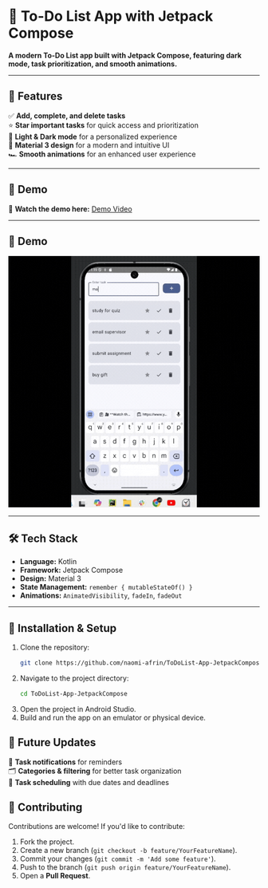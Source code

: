 # 📌 To-Do List App with Jetpack Compose  
**A modern To-Do List app built with Jetpack Compose, featuring dark mode, task prioritization, and smooth animations.**  

---

## 🚀 Features  
✅ **Add, complete, and delete tasks**  
⭐ **Star important tasks** for quick access and prioritization  
🌙 **Light & Dark mode** for a personalized experience  
🎨 **Material 3 design** for a modern and intuitive UI  
🏎️ **Smooth animations** for an enhanced user experience  

---

## 📸 Demo  
🎥 **Watch the demo here:** [Demo Video](https://www.youtube.com/shorts/0tH_J1QeP04)

---

## 📸 Demo  
![Demo GIF](https://github.com/naomi-afrin/ToDoList-App-JetpackCompose/blob/main/to-do-list.gif)

---

## 🛠️ Tech Stack  
- **Language:** Kotlin  
- **Framework:** Jetpack Compose  
- **Design:** Material 3  
- **State Management:** `remember { mutableStateOf() }`  
- **Animations:** `AnimatedVisibility`, `fadeIn`, `fadeOut`  

---

## 📂 Installation & Setup  
1. Clone the repository:  
   ```bash
   git clone https://github.com/naomi-afrin/ToDoList-App-JetpackCompose.git
2. Navigate to the project directory:
   ```bash
   cd ToDoList-App-JetpackCompose
3. Open the project in Android Studio.
4. Build and run the app on an emulator or physical device.

   
## 🚀 Future Updates  
🔔 **Task notifications** for reminders  
🗂️ **Categories & filtering** for better task organization  
📅 **Task scheduling** with due dates and deadlines  

## 🤝 Contributing  
Contributions are welcome! If you'd like to contribute:  
1. Fork the project.  
2. Create a new branch (`git checkout -b feature/YourFeatureName`).  
3. Commit your changes (`git commit -m 'Add some feature'`).  
4. Push to the branch (`git push origin feature/YourFeatureName`).  
5. Open a **Pull Request**.

